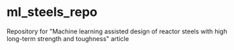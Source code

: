 # ml_steels_repo
Repository for "Machine learning assisted design of reactor steels with high long-term strength and toughness" article
